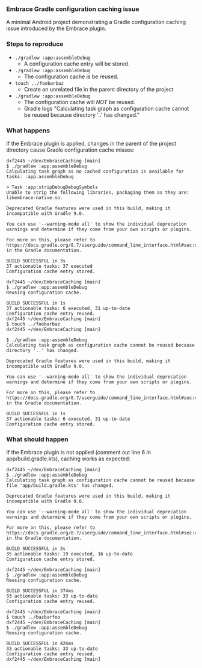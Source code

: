 ### Embrace Gradle configuration caching issue

A minimal Android project demonstrating a Gradle configuration caching issue introduced by the Embrace plugin.

### Steps to reproduce

* `./gradlew :app:assembleDebug` 
    * A configuration cache entry will be stored.
* `./gradlew :app:assembleDebug`
    * The configuration cache is be reused.
* `touch ../foobarbaz`
    * Create an unrelated file in the parent directory of the project
* `./gradlew :app:assembleDebug` 
    * The configuration cache will *NOT* be reused.
    * Gradle logs "Calculating task graph as configuration cache cannot be reused because directory '..' has changed."

### What happens

If the Embrace plugin is applied, changes in the parent of the project directory cause Gradle 
configuration cache misses:

```
dxf2445 ~/dev/EmbraceCaching [main]
$ ./gradlew :app:assembleDebug
Calculating task graph as no cached configuration is available for tasks: :app:assembleDebug

> Task :app:stripDebugDebugSymbols
Unable to strip the following libraries, packaging them as they are: libembrace-native.so.

Deprecated Gradle features were used in this build, making it incompatible with Gradle 9.0.

You can use '--warning-mode all' to show the individual deprecation warnings and determine if they come from your own scripts or plugins.

For more on this, please refer to https://docs.gradle.org/8.7/userguide/command_line_interface.html#sec:command_line_warnings in the Gradle documentation.

BUILD SUCCESSFUL in 3s
37 actionable tasks: 37 executed
Configuration cache entry stored.

dxf2445 ~/dev/EmbraceCaching [main]
$ ./gradlew :app:assembleDebug
Reusing configuration cache.

BUILD SUCCESSFUL in 1s
37 actionable tasks: 6 executed, 31 up-to-date
Configuration cache entry reused.
dxf2445 ~/dev/EmbraceCaching [main]
$ touch ../foobarbaz
dxf2445 ~/dev/EmbraceCaching [main]

$ ./gradlew :app:assembleDebug
Calculating task graph as configuration cache cannot be reused because directory '..' has changed.

Deprecated Gradle features were used in this build, making it incompatible with Gradle 9.0.

You can use '--warning-mode all' to show the individual deprecation warnings and determine if they come from your own scripts or plugins.

For more on this, please refer to https://docs.gradle.org/8.7/userguide/command_line_interface.html#sec:command_line_warnings in the Gradle documentation.

BUILD SUCCESSFUL in 1s
37 actionable tasks: 6 executed, 31 up-to-date
Configuration cache entry stored.
```

### What should happen

If the Embrace plugin is not applied (comment out line 6 in app/build.gradle.kts), caching works as expected:

```
dxf2445 ~/dev/EmbraceCaching [main]
$ ./gradlew :app:assembleDebug
Calculating task graph as configuration cache cannot be reused because file 'app/build.gradle.kts' has changed.

Deprecated Gradle features were used in this build, making it incompatible with Gradle 9.0.

You can use '--warning-mode all' to show the individual deprecation warnings and determine if they come from your own scripts or plugins.

For more on this, please refer to https://docs.gradle.org/8.7/userguide/command_line_interface.html#sec:command_line_warnings in the Gradle documentation.

BUILD SUCCESSFUL in 2s
35 actionable tasks: 19 executed, 16 up-to-date
Configuration cache entry stored.

dxf2445 ~/dev/EmbraceCaching [main]
$ ./gradlew :app:assembleDebug
Reusing configuration cache.

BUILD SUCCESSFUL in 374ms
33 actionable tasks: 33 up-to-date
Configuration cache entry reused.

dxf2445 ~/dev/EmbraceCaching [main]
$ touch ../bazbarfoo
dxf2445 ~/dev/EmbraceCaching [main]
$ ./gradlew :app:assembleDebug
Reusing configuration cache.

BUILD SUCCESSFUL in 426ms
33 actionable tasks: 33 up-to-date
Configuration cache entry reused.
dxf2445 ~/dev/EmbraceCaching [main]
```